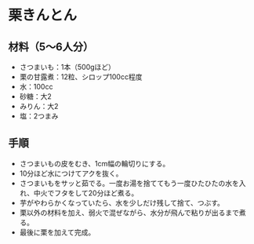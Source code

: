 # 栗きんとん


## 材料（5〜6人分）
- さつまいも：1本（500gほど）
- 栗の甘露煮：12粒、シロップ100cc程度
- 水：100cc
- 砂糖：大2
- みりん：大2
- 塩：2つまみ


## 手順
- さつまいもの皮をむき、1cm幅の輪切りにする。
- 10分ほど水につけてアクを抜く。
- さつまいもをサッと茹でる。一度お湯を捨ててもう一度ひたひたの水を入れ、中火でフタをして20分ほど煮る。
- 芋がやわらかくなっていたら、水を少しだけ残して捨て、つぶす。
- 栗以外の材料を加え、弱火で混ぜながら、水分が飛んで粘りが出るまで煮る。
- 最後に栗を加えて完成。
